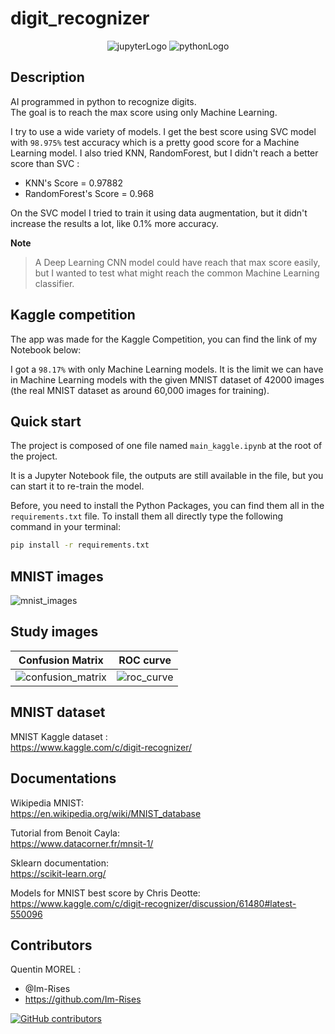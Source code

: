 # digit_recognizer

<p align="center">
    <img src="https://img.shields.io/badge/Made%20with-Jupyter-orange?style=for-the-badge&logo=Jupyter" alt="jupyterLogo">
    <img src="https://img.shields.io/badge/Python-3776AB?style=for-the-badge&logo=python&logoColor=white" alt="pythonLogo">
</p>

## Description

AI programmed in python to recognize digits.  
The goal is to reach the max score using only Machine Learning.

I try to use a wide variety of models. I get the best score using SVC model with `98.975%` test accuracy which is a
pretty good score for a Machine Learning model.
I also tried KNN, RandomForest, but I didn't reach a better score than SVC :

- KNN's Score = 0.97882
- RandomForest's Score = 0.968

<!--
Classifier:
- KNeighborsClassifier
- svm.svc
- RandomForestClassifier
- DecisionTreeClassifier
- SGDClassifier

Ensemble Learning:
- VotingClassifier
- StackingClassifier
-->

On the SVC model I tried to train it using data augmentation, but it didn't increase the results a lot, like 0.1% more
accuracy.

**Note**
> A Deep Learning CNN model could have reach that max score easily, but I wanted to test what might reach the common
> Machine Learning classifier.

<!--
I try to use a wide variety of models. I get the best score using SVC model from sklearn. I also tried KNN,
RandomForest, SGD, DecisionTreeClassifier. I also tried ensemble learning with VotingClassifier and a Stacked Model which I get a score close to
the SVC model.
-->

## Kaggle competition

The app was made for the Kaggle Competition, you can find the link of my Notebook below:
<PLACEHOLDER>

I got a `98.17%` with only Machine Learning models. It is the limit we can have in Machine Learning models with the
given MNIST dataset of 42000 images (the real MNIST dataset as around 60,000 images for training).

## Quick start

The project is composed of one file named `main_kaggle.ipynb` at the root of the project.

It is a Jupyter Notebook file, the outputs are still available in the file, but you can start it to re-train the model.

Before, you need to install the Python Packages, you can find them all in the `requirements.txt` file. To install them
all directly type the following command in your terminal:

```bash
pip install -r requirements.txt
```

## MNIST images

![mnist_images](https://user-images.githubusercontent.com/59691442/175500317-960a195c-6b82-4538-bb8a-ebad84504e76.png)

<!--
| MNIST | MNIST |
|------------------|-----------|
|![mnist_images](https://user-images.githubusercontent.com/59691442/175499175-62fb55f9-1fb6-4615-840f-3701c1aa2cdf.png)|![mnsit_images](https://user-images.githubusercontent.com/59691442/175499704-5920ab92-633a-41a6-9f34-8f67b9cbd57b.png)|
-->

## Study images

| Confusion Matrix | ROC curve|
|---|---|
| ![confusion_matrix](https://user-images.githubusercontent.com/59691442/175617912-72551a00-7f05-4967-adfc-a96d9924a40e.png) | ![roc_curve](https://user-images.githubusercontent.com/59691442/175617938-ff23dfb9-aa45-4de5-8d79-9c9b54d1cde2.png) |

## MNIST dataset

MNIST Kaggle dataset :  
<https://www.kaggle.com/c/digit-recognizer/>

## Documentations

Wikipedia MNIST:  
<https://en.wikipedia.org/wiki/MNIST_database>

Tutorial from Benoit Cayla:  
<https://www.datacorner.fr/mnsit-1/>

Sklearn documentation:  
<https://scikit-learn.org/>

Models for MNIST best score by Chris Deotte:  
<https://www.kaggle.com/c/digit-recognizer/discussion/61480#latest-550096>

## Contributors

Quentin MOREL :

- @Im-Rises
- <https://github.com/Im-Rises>

[![GitHub contributors](https://contrib.rocks/image?repo=Im-Rises/page_rank)](https://github.com/Im-Rises/page_rank/graphs/contributors)
